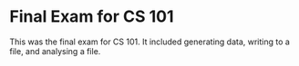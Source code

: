 # Final Exam for CS 101

This was the final exam for CS 101. It included generating data, writing to a file, and analysing a file.